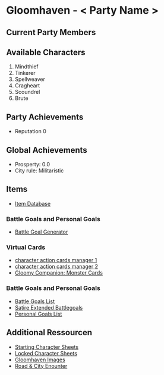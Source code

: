 # Gloomhaven - < Party Name >


## Current Party Members

## Available Characters
1. Mindthief
1. Tinkerer
1. Spellweaver
1. Cragheart
1. Scoundrel
1. Brute

## Party Achievements
- Reputation 0

## Global Achievements
- Prosperty: 0.0
- City rule: Militaristic


## Items
- [Item Database](https://heisch.github.io/gloomhaven-item-db/#eyJhbGwiOmZhbHNlLCJwcm9zcGVyaXR5IjoxLCJpdGVtIjpbXSwiaXRlbXNJblVzZSI6e30sInNvbG9DbGFzcyI6W10sImRpc2NvdW50IjowLCJkaXNwbGF5QXMiOiJsaXN0IiwiZW5hYmxlU3RvcmVTdG9ja01hbmFnZW1lbnQiOmZhbHNlLCJsb2NrU3BvaWxlclBhbmVsIjpmYWxzZX0=)

### Battle Goals and Personal Goals
- [Battle Goal Generator](http://rastrillo.synology.me:3838)

### Virtual Cards
- [character action cards manager 1](https://asgrabowski.github.io/)
- [character action cards manager 2](https://www.gloomhaven-deck.com/#)
- [Gloomy Companion: Monster Cards](https://johreh.github.io/gloomycompanion/)

### Battle Goals and Personal Goals
- [Battle Goals List](https://gloomhaven.fandom.com/wiki/Battle_Goals)
- [Satire Extended Battlegoals](https://boardgamegeek.com/thread/2184131/satires-extended-battle-goals)
- [Personal Goals List](https://gloomhaven.fandom.com/wiki/Personal_Quests)

## Additional Ressourcen
- [Starting Character Sheets](https://boardgamegeek.com/filepage/141845/character-sheets-starting-classes)
- [Locked Character Sheets](https://boardgamegeek.com/filepage/141846/spoilers-character-sheets-locked-classes)
- [Gloomhaven Images](https://github.com/any2cards/gloomhaven/tree/master/images)
- [Road & City Enounter](https://github.com/ksokhan/gloom-events)
